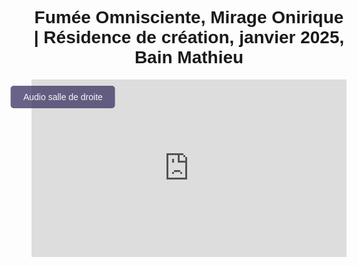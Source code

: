 <html lang="fr">
<head>
    <meta charset="UTF-8">
    <meta name="viewport" content="width=device-width, initial-scale=1.0">
    <title>Félix-Antoine Coutu</title>
    <style>
        body {
            font-family: Arial, sans-serif;
            text-align: center;
            padding: 10px;
        }
        .video-container {
            position: relative;
            display: inline-block;
            width: 100%;
            max-width: 2000px; /* Optionnel, pour limiter la largeur maximum */
            height: 0;
            padding-bottom: 56.25%; /* 16:9 Aspect Ratio */
        }
        .video-container iframe {
            position: absolute;
            top: 0;
            left: 0;
            width: 100%;
            height: 100%;
        }
        .btn-video {
            position: absolute;
            top: 10px;
            left: 10%;
            transform: translateX(-50%);
            background-color: #433d69;
            color: white;
            padding: 10px 20px;
            border: none;
            font-size: 14px;
            cursor: pointer;
            border-radius: 5px;
            opacity: 0.8;
            transition: opacity 0.3s, background-color 0.3s;
            z-index: 10;
            text-align: left;
        }
        .btn-video:hover {
            opacity: 1;
        }
        .btn-salle1 {
            background-color: #194f18;
        }
        .btn-salle2 {
            background-color: #433d69;
        }
    </style>
</head>
<body>

<h1 class="titre-1">Fumée Omnisciente, Mirage Onirique | Résidence de création, janvier 2025, Bain Mathieu</h1>

<div class="video-container">
    <iframe id="video" src="https://www.youtube.com/embed/fm00cFcoJM8?enablejsapi=1" frameborder="0" allow="autoplay; encrypted-media" allowfullscreen></iframe>
    <button id="btnBascule" class="btn-video">Audio salle de droite</button>
</div>

<audio id="audioSalle1" loop>
    <source src="https://www.dropbox.com/scl/fi/xslc65agq0msywqp9w1px/FOMO_Audio_Perfo-res-Bain-Mathieu.mp3?rlkey=uecntb0ntbjg7dau3m46smpy8&st=lhe0s2ao&raw=1" type="audio/wav">
</audio>

<audio id="audioSalle2" loop>
    <source src="audio_salle2.mp3" type="audio/mp3">
</audio>

<script>
    var audioSalle1 = document.getElementById("audioSalle1");
    var audioSalle2 = document.getElementById("audioSalle2");
    var btnBascule = document.getElementById("btnBascule");

    var audioActif = audioSalle2;
    btnBascule.classList.add("btn-salle2");

    var player;

    // Fonction d'initialisation de l'API YouTube
    function onYouTubePlayerAPIReady() {
        player = new YT.Player('video', {
            events: {
                'onStateChange': onPlayerStateChange,
                'onSeek': onPlayerSeek,  // Écoute le changement de position de la vidéo
            }
        });
    }

    // Quand l'état de la vidéo change (lecture, pause, etc.)
    function onPlayerStateChange(event) {
        if (event.data == YT.PlayerState.PLAYING) {
            if (audioActif.paused) {
                audioActif.currentTime = player.getCurrentTime();
                audioActif.play();
            }
        } else if (event.data == YT.PlayerState.PAUSED) {
            audioActif.pause();
        }
    }

    // Quand l'utilisateur déplace le curseur de la vidéo (seek)
    function onPlayerSeek(event) {
        audioActif.currentTime = player.getCurrentTime();  // Synchronise le temps de l'audio avec celui de la vidéo
    }

    // Synchronisation de l'audio et de la vidéo en fonction du temps
    setInterval(function() {
        if (player && player.getPlayerState() !== YT.PlayerState.PAUSED) {
            audioActif.currentTime = player.getCurrentTime();
        }
    }, 100);

    btnBascule.addEventListener("click", function() {
        if (audioActif === audioSalle1) {
            audioSalle1.muted = true;
            audioSalle2.muted = false;
            audioActif = audioSalle2;
            btnBascule.textContent = "Audio salle de droite";
            btnBascule.classList.remove("btn-salle1");
            btnBascule.classList.add("btn-salle2");
        } else {
            audioSalle1.muted = false;
            audioSalle2.muted = true;
            audioActif = audioSalle1;
            btnBascule.textContent = "Audio salle de gauche";
            btnBascule.classList.remove("btn-salle2");
            btnBascule.classList.add("btn-salle1");
        }

        audioActif.currentTime = player.getCurrentTime();
        if (player.getPlayerState() !== YT.PlayerState.PAUSED) {
            audioActif.play();
        }
    });

    // Charger l'API YouTube Iframe Player
    var tag = document.createElement('script');
    tag.src = "https://www.youtube.com/iframe_api";
    var firstScriptTag = document.getElementsByTagName('script')[0];
    firstScriptTag.parentNode.insertBefore(tag, firstScriptTag);
</script>

</body>
</html>
